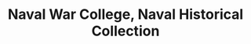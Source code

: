 ---
layout: repo
title: "Naval War College, Naval Historical Collection"
id: 133
permalink: repos/133/
---